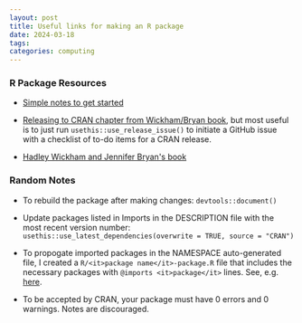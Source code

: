 ```yaml
---
layout: post
title: Useful links for making an R package
date: 2024-03-18
tags:
categories: computing
---
```


<h3> R Package Resources </h3>

- [Simple notes to get started](https://tinyheero.github.io/jekyll/update/2015/07/26/making-your-first-R-package.html)

- [Releasing to CRAN chapter from Wickham/Bryan book](https://r-pkgs.org/release.html), but most useful is to just run `usethis::use_release_issue()` to initiate a GitHub issue with a checklist of to-do items for a CRAN release.

- [Hadley Wickham and Jennifer Bryan's book](https://r-pkgs.org/)

<h3> Random Notes </h3>

- To rebuild the package after making changes: `devtools::document()`

- Update packages listed in Imports in the DESCRIPTION file with the most recent version number: `usethis::use_latest_dependencies(overwrite = TRUE, source = "CRAN")`

- To propogate imported packages in the NAMESPACE auto-generated file, I created a `R/<it>package name</it>-package.R` file that includes the necessary packages with `@imports <it>package</it>` lines. See, e.g. [here](https://github.com/betsybersson/fabPrediction/blob/1b7d0b3fb6a2a7620ea2309ff3c9b20cedb8db14/R/fabPrediction-package.R).

- To be accepted by CRAN, your package must have 0 errors and 0 warnings. Notes are discouraged.